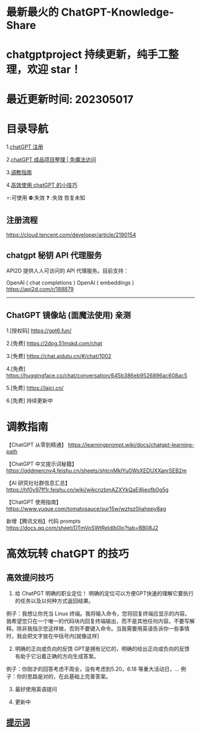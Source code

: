# 最新最火的 ChatGPT-Knowledge-Share

# chatgptproject 持续更新，纯手工整理，欢迎 star！

# 最近更新时间: 202305017

# 目录导航

1.[chatGPT 注册]()

2.[chatGPT 成品项目整理 | 免魔法访问]()

3.[调教指南]()

4.[高效使用 chatGPT 的小技巧]()

⭐:可使用
⛔:失效
❓ :失效 恢复未知

## 注册流程

https://cloud.tencent.com/developer/article/2190154

## chatgpt 秘钥 API 代理服务

API2D 提供人人可访问的 API 代理服务。目前支持：

OpenAI ( chat completions )
OpenAI ( embeddings )
https://api2d.com/r/188879

---

## ChatGPT 镜像站 (面魔法使用) 亲测

1.[授权码] https://gpt6.fun/

2.[免费] https://2dog.51mskd.com/chat

3.[免费] https://chat.aidutu.cn/#/chat/1002

4.[免费] https://huggingface.co/chat/conversation/645b386eb9526896ac608ac5

5.[免费] https://laicj.cn/

6.[免费] 持续更新中

# 调教指南

【ChatGPT 从零到精通】
https://learningprompt.wiki/docs/chatgpt-learning-path

【ChatGPT 中文提示词秘籍】
https://qddmercny4.feishu.cn/sheets/shtcnMklYu0WsXEDUXXanrSEB2m

【AI 研究社社群信息汇总】
https://hf0y97ff1r.feishu.cn/wiki/wikcnzbmAZXYkQaEj6jeofb0g5g

【ChatGPT 使用指南】
https://www.yuque.com/tomatosauce/sur15w/wztgz0iiahppy8ag

新增【腾讯文档】代码 prompts
https://docs.qq.com/sheet/DTmVoSWtReldIb0lo?tab=BB08J2

# 高效玩转 chatGPT 的技巧

## 高效提问技巧

1. 给 ChatPGT 明确的职业定位！
明确的定位可以方便GPT快速的理解它要执行的任务以及以何种方式返回结果。

例子：我想让你充当 Linux 终端。我将输入命令，您将回复终端应显示的内容。我希望您只在一个唯一的代码块内回复终端输出，而不是其他任何内容。不要写解释。除非我指示您这样做，否则不要键入命令。当我需要用英语告诉你一些事情时，我会把文字放在中括号内[就像这样]

2. 明确的正向或负向的反馈
GPT是拥有记忆的，明确的给出正向或负向的反馈有助于它沿着正确的方向生成答案。

例子：你刚才的回答考虑不周全，没有考虑到5.20，6.18 等重大活动日，...
例子：你的思路是对的，在此基础上完善答案。

3. 最好使用英语提问

4. 更新中


## [提示词](https://github.com/qcl006007/ChatGPT-Knowledge-Share/blob/master/ChatGPT%20%5B%E6%8F%90%E7%A4%BA%E8%AF%8D%7C%20%E5%A4%A7%E5%85%A8)

